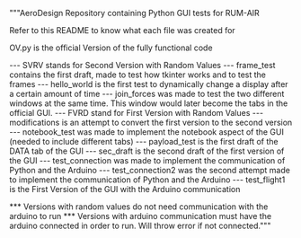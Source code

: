 """AeroDesign
Repository containing Python GUI tests for RUM-AIR

Refer to this README to know what each file was created for

OV.py is the official Version of the fully functional code

--- SVRV stands for Second Version with Random Values
--- frame_test contains the first draft, made to test how tkinter works and to test the frames
--- hello_world is the first test to dynamically change a display after a certain amount of time
--- join_forces was made to test the two different windows at the same time. This window would later become the tabs in the official GUI.
--- FVRD stand for First Version with Random Values
--- modifications is an attempt to convert the first version to the second version
--- notebook_test was made to implement the notebook aspect of the GUI (needed to include different tabs)
--- payload_test is the first draft of the DATA tab of the GUI
--- sec_draft is the second draft of the first version of the GUI
--- test_connection was made to implement the communication of Python and the Arduino
--- test_connection2 was the second attempt made to implement the communication of Python and the Arduino
--- test_flight1 is the First Version of the GUI with the Arduino communication

*** Versions with random values do not need communication with the arduino to run
*** Versions with arduino communication must have the arduino connected in order to run. Will throw error if not connected."""

